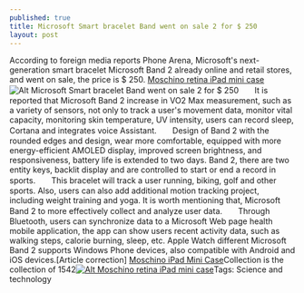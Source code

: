 ```yaml
---
published: true
title: Microsoft Smart bracelet Band went on sale 2 for $ 250
layout: post
---
```

According to foreign media reports Phone Arena, Microsoft\'s next-generation smart bracelet Microsoft Band 2 already online and retail stores, and went on sale, the price is $ 250. [Moschino retina iPad mini case](http://www.nodcase.com/moschino-french-fries-ipad-mini-case-p-3511.html)![Alt Microsoft Smart bracelet Band went on sale 2 for $ 250](https://c2.staticflickr.com/2/1561/24216119726_6fae5b125f_z.jpg)　　It is reported that Microsoft Band 2 increase in VO2 Max measurement, such as a variety of sensors, not only to track a user\'s movement data, monitor vital capacity, monitoring skin temperature, UV intensity, users can record sleep, Cortana and integrates voice Assistant.　　Design of Band 2 with the rounded edges and design, wear more comfortable, equipped with more energy-efficient AMOLED display, improved screen brightness, and responsiveness, battery life is extended to two days. Band 2, there are two entity keys, backlit display and are controlled to start or end a record in sports.　　This bracelet will track a user running, biking, golf and other sports. Also, users can also add additional motion tracking project, including weight training and yoga. It is worth mentioning that, Microsoft Band 2 to more effectively collect and analyze user data.　　Through Bluetooth, users can synchronize data to a Microsoft Web page health mobile application, the app can show users recent activity data, such as walking steps, calorie burning, sleep, etc. Apple Watch different Microsoft Band 2 supports Windows Phone devices, also compatible with Android and iOS devices.[Article correction] [Moschino iPad Mini Case](http://casecity.tumblr.com/post/136176223551/when-new-york-entrepreneurs-talking-about-when)Collection is the collection of 1542[![Alt Moschino retina iPad mini case](http://www.nodcase.com/images/large/ipad/moschino_mi607_lrg.jpg)](http://www.nodcase.com/moschino-french-fries-ipad-mini-case-p-3511.html)Tags: Science and technology
